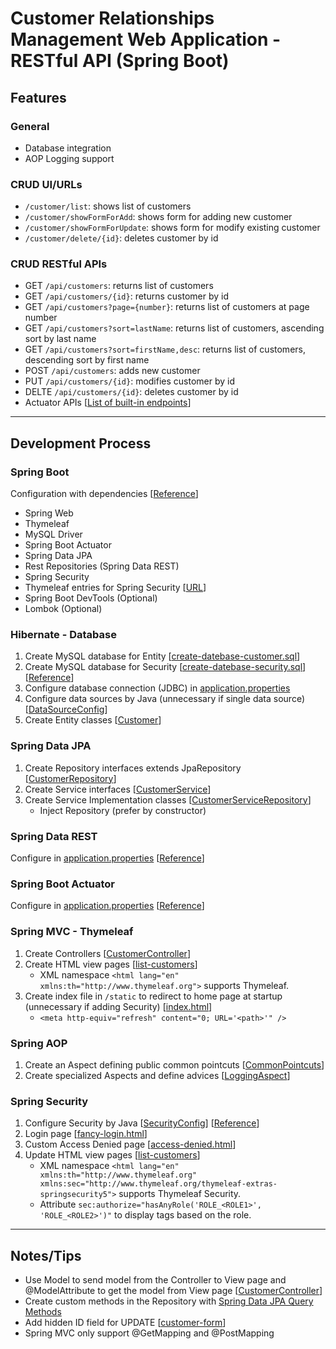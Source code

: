 # Customer Relationships Management Web Application - RESTful API (Spring Boot)

## Features
### General
- Database integration
- AOP Logging support


### CRUD UI/URLs
- ```/customer/list```: shows list of customers
- ```/customer/showFormForAdd```: shows form for adding new customer
- ```/customer/showFormForUpdate```: shows form for modify existing customer
- ```/customer/delete/{id}```: deletes customer by id

### CRUD RESTful APIs
- GET ```/api/customers```: returns list of customers
- GET ```/api/customers/{id}```: returns customer by id
- GET ```/api/customers?page={number}```: returns list of customers at page number
- GET ```/api/customers?sort=lastName```: returns list of customers, ascending sort by last name
- GET ```/api/customers?sort=firstName,desc```: returns list of customers, descending sort by first name
- POST ```/api/customers```: adds new customer
- PUT ```/api/customers/{id}```: modifies customer by id
- DELTE ```/api/customers/{id}```: deletes customer by id
- Actuator APIs 
[[List of built-in endpoints](https://docs.spring.io/spring-boot/docs/current/reference/html/production-ready-features.html)]
---

## Development Process
### Spring Boot
Configuration with dependencies 
[[Reference]()]
- Spring Web
- Thymeleaf
- MySQL Driver
- Spring Boot Actuator
- Spring Data JPA
- Rest Repositories (Spring Data REST)
- Spring Security
- Thymeleaf entries for Spring Security 
[[URL](https://search.maven.org/classic/#search%7Cga%7C1%7Ca%3A%22thymeleaf-extras-springsecurity5%22)]
- Spring Boot DevTools (Optional)
- Lombok (Optional)

### Hibernate - Database
1. Create MySQL database for Entity
[[create-datebase-customer.sql]()]
2. Create MySQL database for Security
[[create-datebase-security.sql]()] 
[[Reference]()]
3. Configure database connection (JDBC) in 
[application.properties]()
4. Configure data sources by Java (unnecessary if single data source)
[[DataSourceConfig]()]
5. Create Entity classes 
[[Customer]()]

### Spring Data JPA
1. Create Repository interfaces extends JpaRepository 
[[CustomerRepository]()]
2. Create Service interfaces 
[[CustomerService]()]
3. Create Service Implementation classes 
[[CustomerServiceRepository]()]
   - Inject Repository (prefer by constructor)

### Spring Data REST
Configure in 
[application.properties]() 
[[Reference]()]

### Spring Boot Actuator
Configure in 
[application.properties]() 
[[Reference]()]
   
### Spring MVC - Thymeleaf
1. Create Controllers 
[[CustomerController]()]
2. Create HTML view pages 
[[list-customers]()]
   - XML namespace ```<html lang="en" xmlns:th="http://www.thymeleaf.org">``` supports Thymeleaf.
3. Create index file in ```/static``` to redirect to home page at startup (unnecessary if adding Security)
[[index.html]()]
    - ```<meta http-equiv="refresh" content="0; URL='<path>'" />```

### Spring AOP
1. Create an Aspect defining public common pointcuts 
[[CommonPointcuts]()]
2. Create specialized Aspects and define advices
[[LoggingAspect]()]

### Spring Security
1. Configure Security by Java 
[[SecurityConfig]()] 
[[Reference]()]
2. Login page 
[[fancy-login.html]()]
3. Custom Access Denied page 
[[access-denied.html]()]
4. Update HTML view pages
[[list-customers]()]
   - XML namespace ```<html lang="en" xmlns:th="http://www.thymeleaf.org" xmlns:sec="http://www.thymeleaf.org/thymeleaf-extras-springsecurity5">``` supports Thymeleaf Security.
   - Attribute ```sec:authorize="hasAnyRole('ROLE_<ROLE1>', 'ROLE_<ROLE2>')"``` to display tags based on the role.

---

## Notes/Tips
- Use Model to send model from the Controller to View page and @ModelAttribute to get the model from View page 
[[CustomerController]()]
- Create custom methods in the Repository with 
[Spring Data JPA Query Methods](https://docs.spring.io/spring-data/jpa/docs/current/reference/html/#reference)
- Add hidden ID field for UPDATE 
[[customer-form]()]
- Spring MVC only support @GetMapping and @PostMapping

























